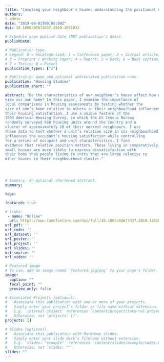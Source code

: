 ```yaml
---
title: "Coveting your neighbour's house: understanding the positional nature of residential satisfaction"
authors:
- admin
date: "2019-08-01T00:00:00Z"
doi: 10.1080/02673037.2019.1651832

# Schedule page publish date (NOT publication's date).
publishDate: 

# Publication type.
# Legend: 0 = Uncategorized; 1 = Conference paper; 2 = Journal article;
# 3 = Preprint / Working Paper; 4 = Report; 5 = Book; 6 = Book section;
# 7 = Thesis; 8 = Patent
publication_types: ["2"]

# Publication name and optional abbreviated publication name.
publication: "Housing Studies"
publication_short: ""

abstract: "Do the characteristics of our neighbour’s house affect how we
view our own home? In this paper, I examine the importance of
local comparisons in housing assessments by testing whether the
size of one’s home relative to others in their neighbourhood influences
their housing satisfaction. I use a unique feature of the
1993 American Housing Survey, in which the US Census Bureau
randomly surveyed 988 housing units around the country and a
cluster of approximately 10 of their nearest neighbours. I use
these data to test whether a unit’s relative size in its neighbourhood
influences the occupant’s housing satisfaction while controlling
for a series of occupant and unit characteristics. I find
evidence that relative position matters. Those living in comparatively
small houses are more likely to express dissatisfaction with
their home than people living in units that are large relative to
other houses in their neighbourhood cluster." 




# Summary. An optional shortened abstract.
summary: 

tags:

featured: true

# links:
 - name: "Online"
  url: https://www.tandfonline.com/doi/full/10.1080/02673037.2019.1651832
url_pdf: ''
url_code: ''
url_dataset: ''
url_poster: ''
url_project: ''
url_slides: ''
url_source: ''
url_video: ''

# Featured image
# To use, add an image named `featured.jpg/png` to your page's folder. 
image:
  caption: ""
  focal_point: ""
  preview_only: false

# Associated Projects (optional).
#   Associate this publication with one or more of your projects.
#   Simply enter your project's folder or file name without extension.
#   E.g. `internal-project` references `content/project/internal-project/index.md`.
#   Otherwise, set `projects: []`.
projects: []

# Slides (optional).
#   Associate this publication with Markdown slides.
#   Simply enter your slide deck's filename without extension.
#   E.g. `slides: "example"` references `content/slides/example/index.md`.
#   Otherwise, set `slides: ""`.
slides: ""
---
```



